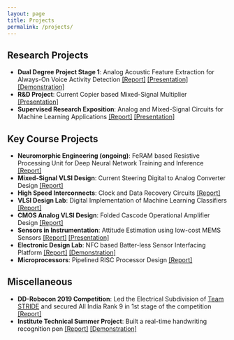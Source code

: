 ```yaml
---
layout: page
title: Projects
permalink: /projects/
---
```



## Research Projects
- **Dual Degree Project Stage 1**: Analog Acoustic Feature Extraction for Always-On Voice Activity Detection [[Report]]({{site.url}}/assets/pdfs/Mihir_DDP_Phase1_Report.pdf) [[Presentation]]({{site.url}}/assets/pdfs/Mihir_DDP_Phase1_PPT.pdf) [[Demonstration]](https://www.youtube.com/watch?v=OAUYkW3h3Hs) 
- **R&D Project**: Current Copier based Mixed-Signal Multiplier [[Presentation]]({{site.url}}/assets/pdfs/EE691_RnD_Project_PPT.pdf)
- **Supervised Research Exposition**: Analog and Mixed-Signal Circuits for Machine Learning Applications [[Report]]({{site.url}}/assets/pdfs/Supervised_Research_Exposition.pdf) [[Presentation]]({{site.url}}/assets/pdfs/SRE_Presentation.pdf)


## Key Course Projects
- **Neuromorphic Engineering (ongoing)**: FeRAM based Resistive Processing Unit for Deep Neural Network Training and Inference [[Report]]({{site.url}}/assets/pdfs/EE746_Project_Stage_1.pdf)
- **Mixed-Signal VLSI Design**: Current Steering Digital to Analog Converter Design [[Report]]({{site.url}}/assets/pdfs/17d070004_Mihir_Anamika_Project_Full.pdf)
- **High Speed Interconnects**: Clock and Data Recovery Circuits [[Report]]({{site.url}}/assets/pdfs/EE800_Assignment_2.pdf)
- **VLSI Design Lab**: Digital Implementation of Machine Learning Classifiers [[Report]]({{site.url}}/assets/pdfs/EE705_Project.pdf)
- **CMOS Analog VLSI Design**: Folded Cascode Operational Amplifier Design [[Report]]({{site.url}}/assets/pdfs/EE618_Project.pdf)
- **Sensors in Instrumentation**: Attitude Estimation using low-cost MEMS Sensors [[Report]]({{site.url}}/assets/pdfs/EE617_Project_Report.pdf) [[Presentation]]({{site.url}}/assets/pdfs/EE617_Project_PPT.pdf)
- **Electronic Design Lab**: NFC based Batter-less Sensor Interfacing Platform [[Report]]({{site.url}}/assets/pdfs/EDL_Documentation.pdf) [[Demonstration]](https://www.youtube.com/watch?v=obhjoxdkVmA) 
- **Microprocessors**: Pipelined RISC Processor Design [[Report]]({{site.url}}/assets/pdfs/EE309_Project_Report.pdf)

## Miscellaneous 
- **DD-Robocon 2019 Competition**: Led the Electrical Subdivision of [Team STRIDE](https://stride.github.io/) and secured All India Rank 9 in 1st stage of the competition [[Report]]({{site.url}}/assets/pdfs/Robocon_IITB.pdf)
- **Institute Technical Summer Project**: Built a real-time handwriting recognition pen [[Report]]({{site.url}}/assets/pdfs/itsp_docs.pdf) [[Demonstration]](https://www.youtube.com/watch?v=8_qhTHlahuc)
<!-- I'll add details of other projects very soon! -->